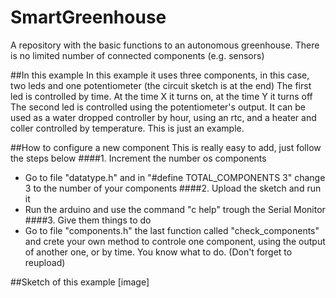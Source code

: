 # SmartGreenhouse

A repository with the basic functions to an autonomous greenhouse.
There is no limited number of connected components (e.g. sensors)

##In this example
In this example it uses three components, in this case, two leds and one potentiometer (the circuit sketch is at the end)
The first led is controlled by time. At the time X it turns on, at the time Y it turns off
The second led is controlled using the potentiometer's output.
It can be used as a water dropped controller by hour, using an rtc, and a heater and coller controlled by temperature.
This is just an example.

##How to configure a new component
This is really easy to add, just follow the steps below
####1. Increment the number os components
- Go to file "datatype.h" and in "#define TOTAL_COMPONENTS 3" change 3 to the number of your components
####2. Upload the sketch and run it
- Run the arduino and use the command "c help" trough the Serial Monitor
####3. Give them things to do
- Go to file "components.h" the last function called "check_components" and crete your own method to controle one component,
using the output of another one, or by time. You know what to do. (Don't forget to reupload)

##Sketch of this example
[image]